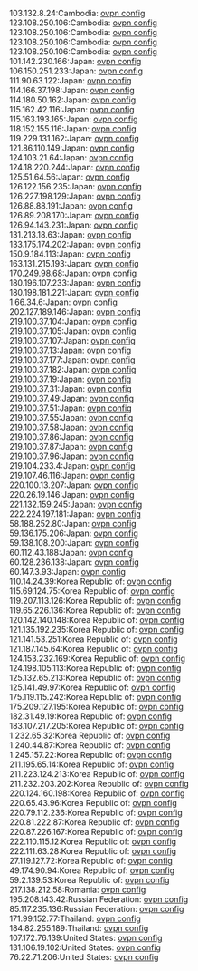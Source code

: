 103.132.8.24:Cambodia: [ovpn config](vpn/103_132_8_24.ovpn)  
123.108.250.106:Cambodia: [ovpn config](vpn/123_108_250_106.ovpn)  
123.108.250.106:Cambodia: [ovpn config](vpn/123_108_250_106.ovpn)  
123.108.250.106:Cambodia: [ovpn config](vpn/123_108_250_106.ovpn)  
123.108.250.106:Cambodia: [ovpn config](vpn/123_108_250_106.ovpn)  
101.142.230.166:Japan: [ovpn config](vpn/101_142_230_166.ovpn)  
106.150.251.233:Japan: [ovpn config](vpn/106_150_251_233.ovpn)  
111.90.63.122:Japan: [ovpn config](vpn/111_90_63_122.ovpn)  
114.166.37.198:Japan: [ovpn config](vpn/114_166_37_198.ovpn)  
114.180.50.162:Japan: [ovpn config](vpn/114_180_50_162.ovpn)  
115.162.42.116:Japan: [ovpn config](vpn/115_162_42_116.ovpn)  
115.163.193.165:Japan: [ovpn config](vpn/115_163_193_165.ovpn)  
118.152.155.116:Japan: [ovpn config](vpn/118_152_155_116.ovpn)  
119.229.131.162:Japan: [ovpn config](vpn/119_229_131_162.ovpn)  
121.86.110.149:Japan: [ovpn config](vpn/121_86_110_149.ovpn)  
124.103.21.64:Japan: [ovpn config](vpn/124_103_21_64.ovpn)  
124.18.220.244:Japan: [ovpn config](vpn/124_18_220_244.ovpn)  
125.51.64.56:Japan: [ovpn config](vpn/125_51_64_56.ovpn)  
126.122.156.235:Japan: [ovpn config](vpn/126_122_156_235.ovpn)  
126.227.198.129:Japan: [ovpn config](vpn/126_227_198_129.ovpn)  
126.88.88.191:Japan: [ovpn config](vpn/126_88_88_191.ovpn)  
126.89.208.170:Japan: [ovpn config](vpn/126_89_208_170.ovpn)  
126.94.143.231:Japan: [ovpn config](vpn/126_94_143_231.ovpn)  
131.213.18.63:Japan: [ovpn config](vpn/131_213_18_63.ovpn)  
133.175.174.202:Japan: [ovpn config](vpn/133_175_174_202.ovpn)  
150.9.184.113:Japan: [ovpn config](vpn/150_9_184_113.ovpn)  
163.131.215.193:Japan: [ovpn config](vpn/163_131_215_193.ovpn)  
170.249.98.68:Japan: [ovpn config](vpn/170_249_98_68.ovpn)  
180.196.107.233:Japan: [ovpn config](vpn/180_196_107_233.ovpn)  
180.198.181.221:Japan: [ovpn config](vpn/180_198_181_221.ovpn)  
1.66.34.6:Japan: [ovpn config](vpn/1_66_34_6.ovpn)  
202.127.189.146:Japan: [ovpn config](vpn/202_127_189_146.ovpn)  
219.100.37.104:Japan: [ovpn config](vpn/219_100_37_104.ovpn)  
219.100.37.105:Japan: [ovpn config](vpn/219_100_37_105.ovpn)  
219.100.37.107:Japan: [ovpn config](vpn/219_100_37_107.ovpn)  
219.100.37.13:Japan: [ovpn config](vpn/219_100_37_13.ovpn)  
219.100.37.177:Japan: [ovpn config](vpn/219_100_37_177.ovpn)  
219.100.37.182:Japan: [ovpn config](vpn/219_100_37_182.ovpn)  
219.100.37.19:Japan: [ovpn config](vpn/219_100_37_19.ovpn)  
219.100.37.31:Japan: [ovpn config](vpn/219_100_37_31.ovpn)  
219.100.37.49:Japan: [ovpn config](vpn/219_100_37_49.ovpn)  
219.100.37.51:Japan: [ovpn config](vpn/219_100_37_51.ovpn)  
219.100.37.55:Japan: [ovpn config](vpn/219_100_37_55.ovpn)  
219.100.37.58:Japan: [ovpn config](vpn/219_100_37_58.ovpn)  
219.100.37.86:Japan: [ovpn config](vpn/219_100_37_86.ovpn)  
219.100.37.87:Japan: [ovpn config](vpn/219_100_37_87.ovpn)  
219.100.37.96:Japan: [ovpn config](vpn/219_100_37_96.ovpn)  
219.104.233.4:Japan: [ovpn config](vpn/219_104_233_4.ovpn)  
219.107.46.116:Japan: [ovpn config](vpn/219_107_46_116.ovpn)  
220.100.13.207:Japan: [ovpn config](vpn/220_100_13_207.ovpn)  
220.26.19.146:Japan: [ovpn config](vpn/220_26_19_146.ovpn)  
221.132.159.245:Japan: [ovpn config](vpn/221_132_159_245.ovpn)  
222.224.197.181:Japan: [ovpn config](vpn/222_224_197_181.ovpn)  
58.188.252.80:Japan: [ovpn config](vpn/58_188_252_80.ovpn)  
59.136.175.206:Japan: [ovpn config](vpn/59_136_175_206.ovpn)  
59.138.108.200:Japan: [ovpn config](vpn/59_138_108_200.ovpn)  
60.112.43.188:Japan: [ovpn config](vpn/60_112_43_188.ovpn)  
60.128.236.138:Japan: [ovpn config](vpn/60_128_236_138.ovpn)  
60.147.3.93:Japan: [ovpn config](vpn/60_147_3_93.ovpn)  
110.14.24.39:Korea Republic of: [ovpn config](vpn/110_14_24_39.ovpn)  
115.69.124.75:Korea Republic of: [ovpn config](vpn/115_69_124_75.ovpn)  
119.207.113.126:Korea Republic of: [ovpn config](vpn/119_207_113_126.ovpn)  
119.65.226.136:Korea Republic of: [ovpn config](vpn/119_65_226_136.ovpn)  
120.142.140.148:Korea Republic of: [ovpn config](vpn/120_142_140_148.ovpn)  
121.135.192.235:Korea Republic of: [ovpn config](vpn/121_135_192_235.ovpn)  
121.141.53.251:Korea Republic of: [ovpn config](vpn/121_141_53_251.ovpn)  
121.187.145.64:Korea Republic of: [ovpn config](vpn/121_187_145_64.ovpn)  
124.153.232.169:Korea Republic of: [ovpn config](vpn/124_153_232_169.ovpn)  
124.198.105.113:Korea Republic of: [ovpn config](vpn/124_198_105_113.ovpn)  
125.132.65.213:Korea Republic of: [ovpn config](vpn/125_132_65_213.ovpn)  
125.141.49.97:Korea Republic of: [ovpn config](vpn/125_141_49_97.ovpn)  
175.119.115.242:Korea Republic of: [ovpn config](vpn/175_119_115_242.ovpn)  
175.209.127.195:Korea Republic of: [ovpn config](vpn/175_209_127_195.ovpn)  
182.31.49.19:Korea Republic of: [ovpn config](vpn/182_31_49_19.ovpn)  
183.107.217.205:Korea Republic of: [ovpn config](vpn/183_107_217_205.ovpn)  
1.232.65.32:Korea Republic of: [ovpn config](vpn/1_232_65_32.ovpn)  
1.240.44.87:Korea Republic of: [ovpn config](vpn/1_240_44_87.ovpn)  
1.245.157.22:Korea Republic of: [ovpn config](vpn/1_245_157_22.ovpn)  
211.195.65.14:Korea Republic of: [ovpn config](vpn/211_195_65_14.ovpn)  
211.223.124.213:Korea Republic of: [ovpn config](vpn/211_223_124_213.ovpn)  
211.232.203.202:Korea Republic of: [ovpn config](vpn/211_232_203_202.ovpn)  
220.124.160.198:Korea Republic of: [ovpn config](vpn/220_124_160_198.ovpn)  
220.65.43.96:Korea Republic of: [ovpn config](vpn/220_65_43_96.ovpn)  
220.79.112.236:Korea Republic of: [ovpn config](vpn/220_79_112_236.ovpn)  
220.81.222.87:Korea Republic of: [ovpn config](vpn/220_81_222_87.ovpn)  
220.87.226.167:Korea Republic of: [ovpn config](vpn/220_87_226_167.ovpn)  
222.110.115.12:Korea Republic of: [ovpn config](vpn/222_110_115_12.ovpn)  
222.111.63.28:Korea Republic of: [ovpn config](vpn/222_111_63_28.ovpn)  
27.119.127.72:Korea Republic of: [ovpn config](vpn/27_119_127_72.ovpn)  
49.174.90.94:Korea Republic of: [ovpn config](vpn/49_174_90_94.ovpn)  
59.2.139.53:Korea Republic of: [ovpn config](vpn/59_2_139_53.ovpn)  
217.138.212.58:Romania: [ovpn config](vpn/217_138_212_58.ovpn)  
195.208.143.42:Russian Federation: [ovpn config](vpn/195_208_143_42.ovpn)  
85.117.235.136:Russian Federation: [ovpn config](vpn/85_117_235_136.ovpn)  
171.99.152.77:Thailand: [ovpn config](vpn/171_99_152_77.ovpn)  
184.82.255.189:Thailand: [ovpn config](vpn/184_82_255_189.ovpn)  
107.172.76.139:United States: [ovpn config](vpn/107_172_76_139.ovpn)  
131.106.19.102:United States: [ovpn config](vpn/131_106_19_102.ovpn)  
76.22.71.206:United States: [ovpn config](vpn/76_22_71_206.ovpn)  
